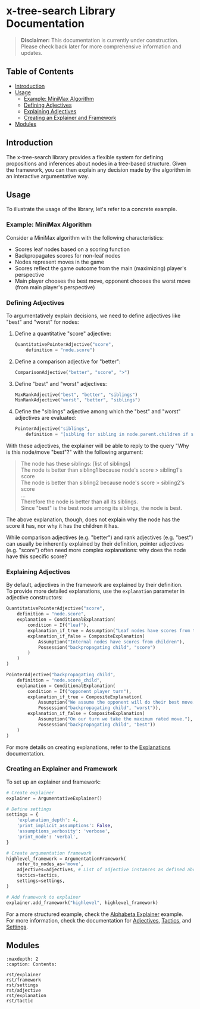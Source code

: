 # x-tree-search Library Documentation

> **Disclaimer:** This documentation is currently under construction. Please check back later for more comprehensive information and updates.

## Table of Contents
- [Introduction](#introduction)
- [Usage](#usage)
  - [Example: MiniMax Algorithm](#example-minimax-algorithm)
  - [Defining Adjectives](#defining-adjectives)
  - [Explaining Adjectives](#explaining-adjectives)
  - [Creating an Explainer and Framework](#creating-an-explainer-and-framework)
- [Modules](#modules)

## Introduction

The x-tree-search library provides a flexible system for defining propositions and inferences about nodes in a tree-based structure. Given the framework, you can then explain any decision made by the algorithm in an interactive argumentative way.

## Usage

To illustrate the usage of the library, let's refer to a concrete example.

### Example: MiniMax Algorithm

Consider a MiniMax algorithm with the following characteristics:
- Scores leaf nodes based on a scoring function
- Backpropagates scores for non-leaf nodes
- Nodes represent moves in the game
- Scores reflect the game outcome from the main (maximizing) player's perspective
- Main player chooses the best move, opponent chooses the worst move (from main player's perspective)

### Defining Adjectives

To argumentatively explain decisions, we need to define adjectives like "best" and "worst" for nodes:

1. Define a quantitative "score" adjective:
   ```python
   QuantitativePointerAdjective("score",
       definition = "node.score")
   ```

2. Define a comparison adjective for "better":
   ```python
   ComparisonAdjective("better", "score", ">")
   ```

3. Define "best" and "worst" adjectives:
   ```python
   MaxRankAdjective("best", "better", "siblings")
   MinRankAdjective("worst", "better", "siblings")
   ```

4. Define the "siblings" adjective among which the "best" and "worst" adjectives are evaluated:
   ```python
   PointerAdjective("siblings",
       definition = "[sibling for sibling in node.parent.children if sibling is not node]")
   ```

With these adjectives, the explainer will be able to reply to the query "Why is this node/move "best"?" with the following argument:<br>
> The node has these siblings: [list of siblings]<br>
> The node is better than sibling1 because node's score > sibling1's score<br>
> The node is better than sibling2 because node's score > sibling2's score<br>
> ...<br>
> Therefore the node is better than all its siblings.<br>
> Since "best" is the best node among its siblings, the node is best.<br>

The above explanation, though, does not explain why the node has the score it has, nor why it has the children it has.

While comparison adjectives (e.g. "better") and rank adjectives (e.g. "best") can usually be inherently explained by their definition, pointer adjectives (e.g. "score") often need more complex explanations: why does the node have this specific score?

### Explaining Adjectives

By default, adjectives in the framework are explained by their definition.<br>
To provide more detailed explanations, use the `explanation` parameter in adjective constructors:

```python
QuantitativePointerAdjective("score",
    definition = "node.score",
    explanation = ConditionalExplanation(
        condition = If("leaf"),
        explanation_if_true = Assumption("Leaf nodes have scores from the evaluation function"),
        explanation_if_false = CompositeExplanation(
            Assumption("Internal nodes have scores from children"),
            Possession("backpropagating child", "score")
        )
    )
)

PointerAdjective("backpropagating child",
    definition = "node.score_child",
    explanation = ConditionalExplanation(
        condition = If("opponent player turn"),
        explanation_if_true = CompositeExplanation(
            Assumption("We assume the opponent will do their best move."),
            Possession("backpropagating child", "worst")),
        explanation_if_false = CompositeExplanation(
            Assumption("On our turn we take the maximum rated move."),
            Possession("backpropagating child", "best"))
    )
)
```

For more details on creating explanations, refer to the [Explanations](rst/explanation) documentation.

### Creating an Explainer and Framework

To set up an explainer and framework:

```python
# Create explainer
explainer = ArgumentativeExplainer()

# Define settings
settings = {
    'explanation_depth': 4,
    'print_implicit_assumptions': False,
    'assumptions_verbosity': 'verbose',
    'print_mode': 'verbal',
}

# Create argumentation framework
highlevel_framework = ArgumentationFramework(
    refer_to_nodes_as='move',
    adjectives=adjectives, # List of adjective instances as defined above
    tactics=tactics,
    settings=settings,
)

# Add framework to explainer
explainer.add_framework("highlevel", highlevel_framework)
```
For a more structured example, check the [Alphabeta Explainer](explainers/alphabeta_explainer.py) example.<br>
For more information, check the documentation for [Adjectives](rst/adjective), [Tactics](rst/tactic), and [Settings](rst/setting).

## Modules

```{toctree}
:maxdepth: 2
:caption: Contents:

rst/explainer
rst/framework
rst/settings
rst/adjective
rst/explanation
rst/tactic
```